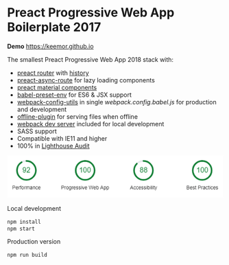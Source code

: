 # Preact Progressive Web App Boilerplate 2017

<p><strong>Demo</strong> <a href="https://keemor.github.io/"> https://keemor.github.io </a></p>

The smallest Preact Progressive Web App 2018 stack with:

-   <a href="https://github.com/developit/preact-router">preact router</a> with
    <a href="https://github.com/ReactTraining/history">history</a>
-   <a href="https://github.com/prateekbh/preact-async-route">preact-async-route</a> for lazy loading components
-   <a href="https://github.com/prateekbh/preact-material-components">preact material components</a>
-   <a href="https://github.com/babel/babel-preset-env">babel-preset-env</a> for ES6 & JSX support
-   <a href="https://github.com/kentcdodds/webpack-config-utils">webpack-config-utils</a> in single <i>webpack.config.babel.js</i> for production and development
-   <a href="https://github.com/NekR/offline-plugin">offline-plugin</a> for serving files when offline
-   <a href="https://github.com/webpack/webpack-dev-server">webpack dev server</a> included for local development
-   SASS support
-   Compatible with IE11 and higher
-   100% in <a href="https://developers.google.com/web/tools/lighthouse/">Lighthouse Audit</a>

<p>
    <img src="img/lighthouse.png" alt="Lighthouse" class="scale" />
</p>

Local development

```
npm install
npm start
```

Production version

```
npm run build
```
